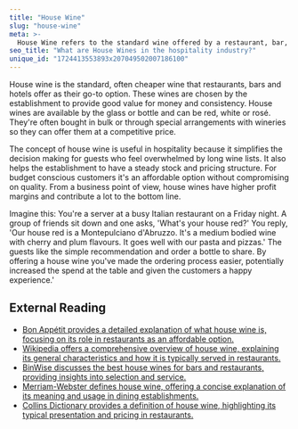 ```yaml
---
title: "House Wine"
slug: "house-wine"
meta: >-
  House Wine refers to the standard wine offered by a restaurant, bar, or café, typically at a lower price. It’s often a reliable, budget-friendly option for guests.
seo_title: "What are House Wines in the hospitality industry?"
unique_id: "1724413553893x207049502007186100"
---
```


House wine is the standard, often cheaper wine that restaurants, bars and hotels offer as their go-to option. These wines are chosen by the establishment to provide good value for money and consistency. House wines are available by the glass or bottle and can be red, white or rosé. They're often bought in bulk or through special arrangements with wineries so they can offer them at a competitive price.

The concept of house wine is useful in hospitality because it simplifies the decision making for guests who feel overwhelmed by long wine lists. It also helps the establishment to have a steady stock and pricing structure. For budget conscious customers it's an affordable option without compromising on quality. From a business point of view, house wines have higher profit margins and contribute a lot to the bottom line.

Imagine this: You're a server at a busy Italian restaurant on a Friday night. A group of friends sit down and one asks, 'What's your house red?' You reply, 'Our house red is a Montepulciano d'Abruzzo. It's a medium bodied wine with cherry and plum flavours. It goes well with our pasta and pizzas.' The guests like the simple recommendation and order a bottle to share. By offering a house wine you've made the ordering process easier, potentially increased the spend at the table and given the customers a happy experience.'

## External Reading

- [Bon Appétit provides a detailed explanation of what house wine is, focusing on its role in restaurants as an affordable option.](https://www.bonappetit.com/drinks/wine/article/what-is-house-wine?srsltid=AfmBOooRi4FTSgY9fw6kCJlmlB6KuJ7Ibqpp95IP6KmVbhMCGdTUmrEb)
- [Wikipedia offers a comprehensive overview of house wine, explaining its general characteristics and how it is typically served in restaurants.](https://en.wikipedia.org/wiki/House_wine)
- [BinWise discusses the best house wines for bars and restaurants, providing insights into selection and service.](https://home.binwise.com/blog/house-wines)
- [Merriam-Webster defines house wine, offering a concise explanation of its meaning and usage in dining establishments.](https://www.merriam-webster.com/dictionary/house%20wine)
- [Collins Dictionary provides a definition of house wine, highlighting its typical presentation and pricing in restaurants.](https://www.collinsdictionary.com/dictionary/english/house-wine)